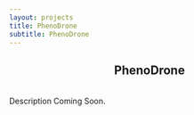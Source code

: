 ```yaml
---
layout: projects
title: PhenoDrone
subtitle: PhenoDrone
---
```

<h2 align="center">PhenoDrone</h2>

<br>
Description Coming Soon.
<br>
<br>
<br>
<br>
<br>
<br>
<br>
<br>
<br>
<br>
<br>
<br>
<br>


